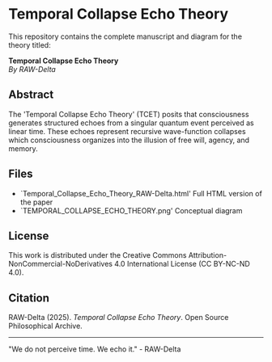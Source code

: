 
# Temporal Collapse Echo Theory

This repository contains the complete manuscript and diagram for the theory titled:

**Temporal Collapse Echo Theory**  
*By RAW-Delta*

## Abstract

The 'Temporal Collapse Echo Theory' (TCET) posits that consciousness generates structured echoes from a singular quantum event perceived as linear time. These echoes represent recursive wave-function collapses which consciousness organizes into the illusion of free will, agency, and memory.

## Files

- `Temporal_Collapse_Echo_Theory_RAW-Delta.html' Full HTML version of the paper
- `TEMPORAL_COLLAPSE_ECHO_THEORY.png' Conceptual diagram

## License

This work is distributed under the Creative Commons Attribution-NonCommercial-NoDerivatives 4.0 International License (CC BY-NC-ND 4.0).

## Citation

RAW-Delta (2025). *Temporal Collapse Echo Theory*. Open Source Philosophical Archive.

---

"We do not perceive time. We echo it." - RAW-Delta